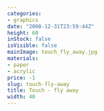 ```yaml
---
categories:
- graphics
date: "2008-12-31T23:59:44Z"
height: 60
inStock: false
isVisible: false
mainImage: touch_fly_away.jpg
materials:
- paper
- acrylic
price: -1
slug: touch-fly-away
title: Touch - fly away
width: 40
---
```


